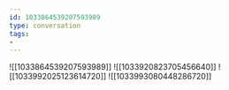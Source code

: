```yaml
---
id: 1033864539207593989
type: conversation
tags:
- 
---
```

![[1033864539207593989]]
![[1033920823705456640]]
![[1033992025123614720]]
![[1033993080448286720]]

